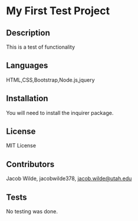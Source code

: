 # My First Test Project
## Description
This is a test of functionality

## Languages
HTML,CSS,Bootstrap,Node.js,jquery

## Installation
You will need to install the inquirer package.

## License
MIT License

## Contributors
Jacob Wilde, jacobwilde378, jacob.wilde@utah.edu

## Tests
No testing was done.
